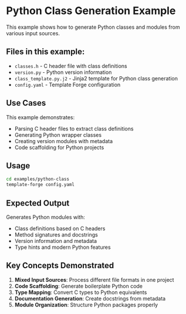 # Python Class Generation Example

This example shows how to generate Python classes and modules from various input sources.

## Files in this example:

- `classes.h` - C header file with class definitions
- `version.py` - Python version information
- `class_template.py.j2` - Jinja2 template for Python class generation
- `config.yaml` - Template Forge configuration

## Use Cases

This example demonstrates:
- Parsing C header files to extract class definitions
- Generating Python wrapper classes
- Creating version modules with metadata
- Code scaffolding for Python projects

## Usage

```bash
cd examples/python-class
template-forge config.yaml
```

## Expected Output

Generates Python modules with:
- Class definitions based on C headers
- Method signatures and docstrings
- Version information and metadata
- Type hints and modern Python features

## Key Concepts Demonstrated

1. **Mixed Input Sources**: Process different file formats in one project
2. **Code Scaffolding**: Generate boilerplate Python code
3. **Type Mapping**: Convert C types to Python equivalents
4. **Documentation Generation**: Create docstrings from metadata
5. **Module Organization**: Structure Python packages properly